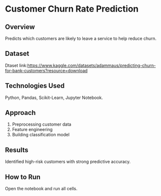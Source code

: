 # Customer Churn Rate Prediction

## Overview

Predicts which customers are likely to leave a service to help reduce churn.

## Dataset

Dtaset link:https://www.kaggle.com/datasets/adammaus/predicting-churn-for-bank-customers?resource=download

## Technologies Used

Python, Pandas, Scikit-Learn, Jupyter Notebook.

## Approach

1. Preprocessing customer data
2. Feature engineering
3. Building classification model

## Results

Identified high-risk customers with strong predictive accuracy.

## How to Run

Open the notebook and run all cells.
